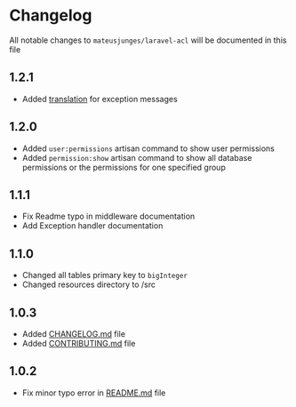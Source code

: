 # Changelog

All notable changes to `mateusjunges/laravel-acl` will be documented in this file

## 1.2.1
- Added [translation](https://github.com/mateusjunges/laravel-acl/tree/master/src/resources/lang) for exception messages

## 1.2.0
- Added `user:permissions` artisan command to show user permissions
- Added `permission:show` artisan command to show all database permissions or the
permissions for one specified group

## 1.1.1
- Fix Readme typo in middleware documentation
- Add Exception handler documentation

## 1.1.0
- Changed all tables primary key to `bigInteger` 
- Changed resources directory to /src

## 1.0.3
- Added [CHANGELOG.md](https://github.com/mateusjunges/laravel-acl/blob/master/CHANGELOG.md) file 
- Added [CONTRIBUTING.md](https://github.com/mateusjunges/laravel-acl/blob/master/CONTRIBUTING.md) file 

## 1.0.2
- Fix minor typo error in [README.md](https://github.com/mateusjunges/laravel-acl/blob/master/README.md) file 
